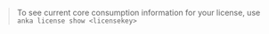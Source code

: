 > To see current core consumption information for your license, use `anka license show <licensekey>`
